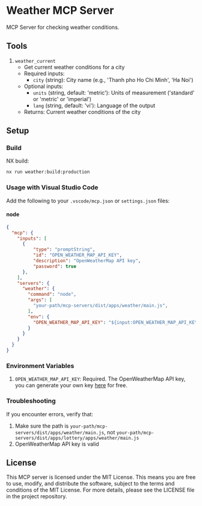 # Weather MCP Server

MCP Server for checking weather conditions.

## Tools

1. `weather_current`
   - Get current weather conditions for a city
   - Required inputs:
     - `city` (string): City name (e.g., 'Thanh pho Ho Chi Minh', 'Ha Noi')
   - Optional inputs:
     - `units` (string, default: 'metric'): Units of measurement ('standard' or 'metric' or 'imperial')
     - `lang` (string, default: 'vi'): Language of the output
   - Returns: Current weather conditions of the city

## Setup

### Build

NX build:

```bash
nx run weather:build:production
```

### Usage with Visual Studio Code

Add the following to your `.vscode/mcp.json` or `settings.json` files:

#### node

```json
{
  "mcp": {
    "inputs": [
      {
          "type": "promptString",
          "id": "OPEN_WEATHER_MAP_API_KEY",
          "description": "OpenWeatherMap API key",
          "password": true
      },
    ],
    "servers": {
      "weather": {
        "command": "node",
        "args": [
          "your-path/mcp-servers/dist/apps/weather/main.js",
        ],
        "env": {
          "OPEN_WEATHER_MAP_API_KEY": "${input:OPEN_WEATHER_MAP_API_KEY}"
        }
      }
    }
  }
}
```

### Environment Variables

1. `OPEN_WEATHER_MAP_API_KEY`: Required. The OpenWeatherMap API key, you can generate your own key [here](https://home.openweathermap.org/api_keys) for free.

### Troubleshooting

If you encounter errors, verify that:
1. Make sure the path is `your-path/mcp-servers/dist/apps/weather/main.js`, not `your-path/mcp-servers/dist/apps/lottery/apps/weather/main.js`
2. OpenWeatherMap API key is valid

## License

This MCP server is licensed under the MIT License. This means you are free to use, modify, and distribute the software, subject to the terms and conditions of the MIT License. For more details, please see the LICENSE file in the project repository.